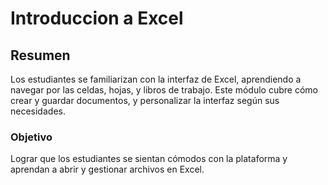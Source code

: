 # Introduccion a Excel
## Resumen
 Los estudiantes se familiarizan con la interfaz de Excel, aprendiendo a navegar por las celdas, hojas, y libros de trabajo. Este módulo cubre cómo crear y guardar documentos, y personalizar la interfaz según sus necesidades.
 ### Objetivo
 Lograr que los estudiantes se sientan cómodos con la plataforma y aprendan a abrir y gestionar archivos en Excel.

